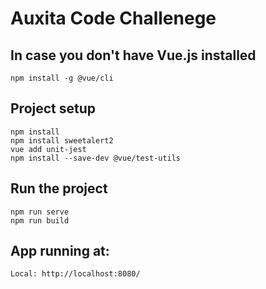 # Auxita Code Challenege

## In case you don't have Vue.js installed
```
npm install -g @vue/cli
```
## Project setup
```
npm install
npm install sweetalert2
vue add unit-jest
npm install --save-dev @vue/test-utils
```
## Run the project
```
npm run serve
npm run build
```
## App running at:
```
Local: http://localhost:8080/
```
